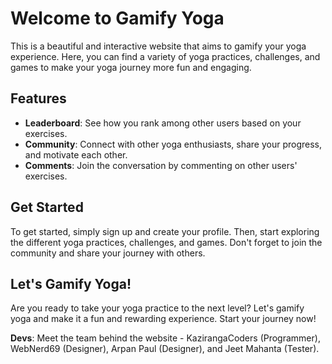 # Welcome to Gamify Yoga

This is a beautiful and interactive website that aims to gamify your yoga experience. Here, you can find a variety of yoga practices, challenges, and games to make your yoga journey more fun and engaging.

## Features

- **Leaderboard**: See how you rank among other users based on your exercises.
- **Community**: Connect with other yoga enthusiasts, share your progress, and motivate each other.
- **Comments**: Join the conversation by commenting on other users' exercises.

## Get Started

To get started, simply sign up and create your profile. Then, start exploring the different yoga practices, challenges, and games. Don't forget to join the community and share your journey with others.

## Let's Gamify Yoga!

Are you ready to take your yoga practice to the next level? Let's gamify yoga and make it a fun and rewarding experience. Start your journey now!


**Devs**: Meet the team behind the website - KazirangaCoders (Programmer), WebNerd69 (Designer), Arpan Paul (Designer), and Jeet Mahanta (Tester).
